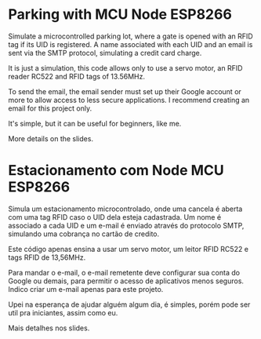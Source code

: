 # Parking with MCU Node ESP8266
Simulate a microcontrolled parking lot, where a gate is opened with an RFID tag if its UID is registered.
A name associated with each UID and an email is sent via the SMTP protocol, simulating a credit card charge.

It is  just a simulation, this code allows only to use a servo motor, an RFID reader RC522 and RFID tags of 13.56MHz.


To send the email, the email sender must set up their Google account or more to allow access to less secure applications.
I recommend creating an email for this project only.

It's simple, but it can be useful for beginners, like me.

More details on the slides.



# Estacionamento com Node MCU ESP8266
Simula um estacionamento microcontrolado, onde uma cancela é aberta com uma tag RFID caso o UID dela esteja cadastrada.
Um nome é associado a cada UID e um e-mail é enviado  através do protocolo SMTP, simulando uma cobrança  no cartão de credito.

Este código apenas ensina a usar um servo motor, um leitor RFID RC522 e tags RFID de 13,56MHz.


Para mandar o e-mail, o e-mail remetente deve configurar sua conta do Google ou demais, para permitir o acesso de aplicativos menos seguros. 
Indico criar um e-mail apenas para este projeto.

Upei na esperança de ajudar alguém algum dia, é simples, porém pode ser util pra iniciantes, assim como eu.

Mais detalhes nos slides.



